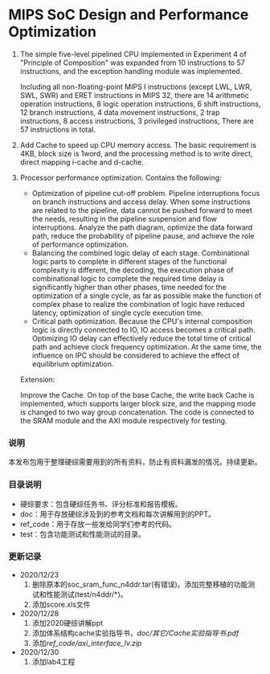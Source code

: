 # MIPS SoC Design and Performance Optimization

1. The simple five-level pipelined CPU implemented in Experiment 4 of "Principle of Composition" was expanded from 10 instructions to 57 instructions, and the exception handling module was implemented. 

   Including all non-floating-point MIPS I instructions (except LWL, LWR, SWL, SWR) and ERET instructions in MIPS 32, there are 14 arithmetic operation instructions, 8 logic operation instructions, 6 shift instructions, 12 branch instructions, 4 data movement instructions, 2 trap instructions, 8 access instructions, 3 privileged instructions, There are 57 instructions in total.

2. Add Cache to speed up CPU memory access. The basic requirement is 4KB, block size is 1word, and the processing method is to write direct, direct mapping i-cache and d-cache.

3. Processor performance optimization. Contains the following:

   - Optimization of pipeline cut-off problem. Pipeline interruptions focus on branch instructions and access delay. When some instructions are related to the pipeline, data cannot be pushed forward to meet the needs, resulting in the pipeline suspension and flow interruptions. Analyze the path diagram, optimize the data forward path, reduce the probability of pipeline pause, and achieve the role of performance optimization.
   - Balancing the combined logic delay of each stage. Combinational logic parts to complete in different stages of the functional complexity is different, the decoding, the execution phase of combinational logic to complete the required time delay is significantly higher than other phases, time needed for the optimization of a single cycle, as far as possible make the function of complex phase to realize the combination of logic have reduced latency, optimization of single cycle execution time.
   - Critical path optimization. Because the CPU's internal composition logic is directly connected to IO, IO access becomes a critical path. Optimizing IO delay can effectively reduce the total time of critical path and achieve clock frequency optimization. At the same time, the influence on IPC should be considered to achieve the effect of equilibrium optimization.

   

   Extension:

   Improve the Cache. On top of the base Cache, the write back Cache is implemented, which supports larger block size, and the mapping mode is changed to two way group concatenation. The code is connected to the SRAM module and the AXI module respectively for testing.
   
### 说明

本发布包用于整理硬综需要用到的所有资料，防止有资料漏发的情况。持续更新。

### 目录说明

- 硬综要求：包含硬综任务书、评分标准和报告模板。
- doc：用于存放硬综涉及到的参考文档和每次讲解用到的PPT。
- ref_code：用于存放一些发给同学们参考的代码。
- test：包含功能测试和性能测试的目录。

### 更新记录

- 2020/12/23
  1. 删除原本的soc_sram_func_n4ddr.tar(有错误)。添加完整移植的功能测试和性能测试(test/n4ddr/*)。
  2. 添加score.xls文件
- 2020/12/28
  1. 添加2020硬综讲解ppt
  2. 添加体系结构cache实验指导书，*doc/其它/Cache实验指导书.pdf*
  3. 添加*ref_code/axi_interface_lv.zip*
- 2020/12/30
  1. 添加lab4工程
  
  
